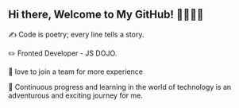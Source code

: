 ## Hi there, Welcome to My GitHub! 👋👨🏻‍💻

✍️ Code is poetry; every line tells a story. 

✏️ Fronted Developer - JS DOJO.

🔅 love to join a team for more experience

🌱 Continuous progress and learning in the world of technology is an adventurous and exciting journey for me.
<!--

-->

